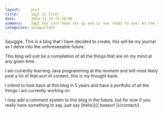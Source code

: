 ```yaml
---
layout:     post
title:      Sqgl is live!
date:       2014-11-19 21:59:00
summary:    Sqgl has just been set up and is now ready to use! At the moment, this blog is just an idea well that I attempt to fill to the brim with pure free flowing thought power! ;)
categories: unimportant
---
```


Squiggle. This is a blog that I have decided to create, this will be my journal as I delve into the unforeseeable future. 

This blog will just be a compilation of all the things that are on my mind at any given time.

I am currently learning Java programming at the moment and will most likely post a lot of that sort of content, this is my thought bank.

I intend to look back at this blog in 5 years and have a portfolio of all the things I am currently working on.

I may add a comment system to this blog in the future, but for now if you really have something to say, just say [hello]({{ baseurl }}/contact/).

